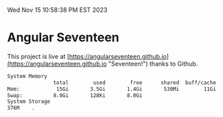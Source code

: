 Wed Nov 15 10:58:38 PM EST 2023

# Angular Seventeen


This project is live at [https://angularseventeen.github.io](https://angularseventeen.github.io "Seventeen!") thanks to Github.

```bash
System Memory
               total        used        free      shared  buff/cache   available
Mem:            15Gi       3.5Gi       1.4Gi       530Mi        11Gi        11Gi
Swap:          8.0Gi       128Ki       8.0Gi
System Storage
376M	.
